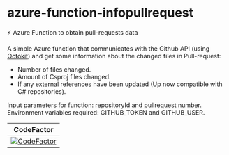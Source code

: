 # azure-function-infopullrequest
⚡ Azure Function to obtain pull-requests data

A simple Azure function that communicates with the Github API (using [Octokit](https://github.com/octokit/octokit.net)) and get some information about the changed files in Pull-request:
- Number of files changed.
- Amount of Csproj files changed.
- If any external references have been updated (Up now compatible with C# repositories).

Input parameters for function: repositoryId and pullrequest number.
Environment variables required: GITHUB_TOKEN and GITHUB_USER.

| CodeFactor |
|:---:|
|[![CodeFactor](https://www.codefactor.io/repository/github/rafaeldalsenter/azure-function-infopullrequest/badge?s=3149a4afc7e40658669bb35acd25e95da1ec2f00)](https://www.codefactor.io/repository/github/rafaeldalsenter/azure-function-infopullrequest)|
